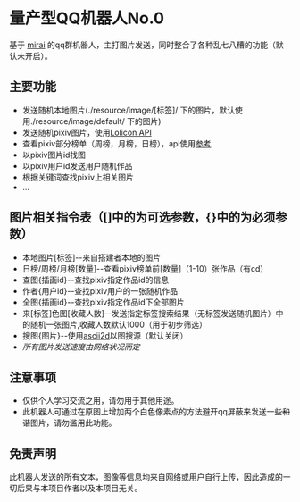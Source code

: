 # 量产型QQ机器人No.0
基于 [mirai](https://github.com/mamoe/mirai) 的qq群机器人，主打图片发送，同时整合了各种乱七八糟的功能（默认未开启）。
## 主要功能
* 发送随机本地图片(./resource/image/[标签]/ 下的图片，默认使用./resource/image/default/ 下的图片)
* 发送随机pixiv图片，使用[Lolicon API](https://api.lolicon.app/setu/)
* 查看pixiv部分榜单（周榜，月榜，日榜），api使用[参考](https://zhuanlan.zhihu.com/p/35243511)
* 以pixiv图片id找图
* 以pixiv用户id发送用户随机作品
* 根据关键词查找pixiv上相关图片
* ...
## 图片相关指令表（[]中的为可选参数，{}中的为必须参数）
* 本地图片[标签]--来自搭建者本地的图片
* 日榜/周榜/月榜[数量]--查看pixiv榜单前[数量]（1-10）张作品（有cd）
* 查图{插画id}--查找pixiv指定作品id的信息
* 作者{用户id}--查找pixiv用户的一张随机作品
* 全图{插画id}--查找pixiv指定作品id下全部图片
* 来[标签]色图[收藏人数]--发送指定标签搜索结果（无标签发送随机图片）中的随机一张图片,收藏人数默认1000（用于初步筛选）
* 搜图{图片}--使用[ascii2d](https://ascii2d.net)以图搜源（默认关闭）
* *所有图片发送速度由网络状况而定*
## 注意事项
* 仅供个人学习交流之用，请勿用于其他用途。
* 此机器人可通过在原图上增加两个白色像素点的方法避开qq屏蔽来发送一些~~和谐~~图片，请勿滥用此功能。
## 免责声明
此机器人发送的所有文本，图像等信息均来自网络或用户自行上传，因此造成的一切后果与本项目作者以及本项目无关。